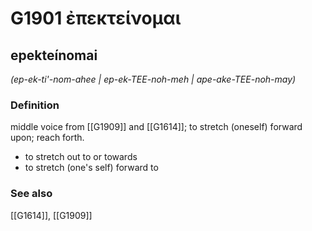 # G1901 ἐπεκτείνομαι

## epekteínomai

_(ep-ek-ti'-nom-ahee | ep-ek-TEE-noh-meh | ape-ake-TEE-noh-may)_

### Definition

middle voice from [[G1909]] and [[G1614]]; to stretch (oneself) forward upon; reach forth.

- to stretch out to or towards
- to stretch (one's self) forward to

### See also

[[G1614]], [[G1909]]

